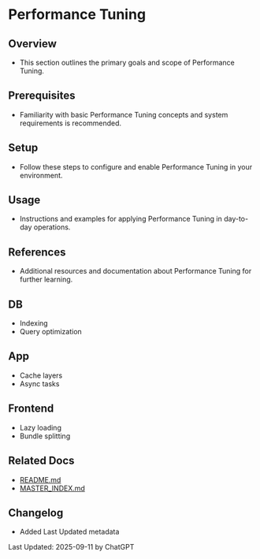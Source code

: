 # Performance Tuning

## Overview
- This section outlines the primary goals and scope of Performance Tuning.

## Prerequisites
- Familiarity with basic Performance Tuning concepts and system requirements is recommended.

## Setup
- Follow these steps to configure and enable Performance Tuning in your environment.

## Usage
- Instructions and examples for applying Performance Tuning in day-to-day operations.

## References
- Additional resources and documentation about Performance Tuning for further learning.


## DB
- Indexing
- Query optimization

## App
- Cache layers
- Async tasks

## Frontend
- Lazy loading
- Bundle splitting

## Related Docs
- [README.md](README.md)
- [MASTER_INDEX.md](MASTER_INDEX.md)


## Changelog
- Added Last Updated metadata

Last Updated: 2025-09-11 by ChatGPT
